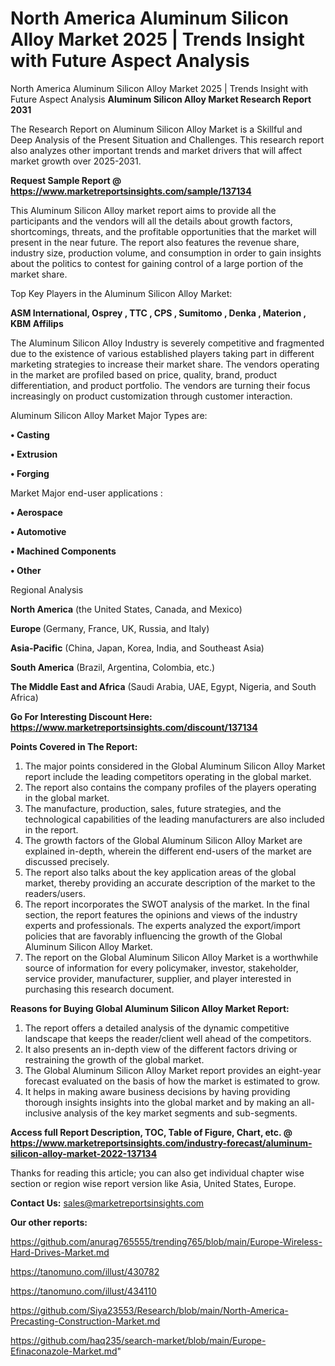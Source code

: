 # North America Aluminum Silicon Alloy Market 2025 | Trends Insight with Future Aspect Analysis
 North America Aluminum Silicon Alloy Market 2025 | Trends Insight with Future Aspect Analysis
<strong>Aluminum Silicon Alloy Market Research Report 2031</strong>

The Research Report on Aluminum Silicon Alloy Market is a Skillful and Deep Analysis of the Present Situation and Challenges. This research report also analyzes other important trends and market drivers that will affect market growth over 2025-2031.

<strong>Request Sample Report @ <a href=https://www.marketreportsinsights.com/sample/137134>https://www.marketreportsinsights.com/sample/137134</a></strong>

This Aluminum Silicon Alloy market report aims to provide all the participants and the vendors will all the details about growth factors, shortcomings, threats, and the profitable opportunities that the market will present in the near future. The report also features the revenue share, industry size, production volume, and consumption in order to gain insights about the politics to contest for gaining control of a large portion of the market share.

Top Key Players in the Aluminum Silicon Alloy Market:

<strong>ASM International, Osprey , TTC , CPS , Sumitomo , Denka , Materion , KBM Affilips</strong>

The Aluminum Silicon Alloy Industry is severely competitive and fragmented due to the existence of various established players taking part in different marketing strategies to increase their market share. The vendors operating in the market are profiled based on price, quality, brand, product differentiation, and product portfolio. The vendors are turning their focus increasingly on product customization through customer interaction.

Aluminum Silicon Alloy Market Major Types are:

<strong>• Casting

• Extrusion

• Forging</strong>

Market Major end-user applications :

<strong>• Aerospace

• Automotive

• Machined Components

• Other</strong>

Regional Analysis

</u><strong><b>North America</b></strong> (the United States, Canada, and Mexico)

<strong><b>Europe </b></strong>(Germany, France, UK, Russia, and Italy)

<strong><b>Asia-Pacific</b></strong> (China, Japan, Korea, India, and Southeast Asia)

<strong><b>South America</b></strong> (Brazil, Argentina, Colombia, etc.)

<strong><b>The Middle East and Africa</b></strong> (Saudi Arabia, UAE, Egypt, Nigeria, and South Africa)

<strong>Go For Interesting Discount Here: <a href=https://www.marketreportsinsights.com/discount/137134>https://www.marketreportsinsights.com/discount/137134</a></strong>

<strong>Points Covered in The Report:</strong>
<ol>
  <li>The major points considered in the Global Aluminum Silicon Alloy Market report include the leading competitors operating in the global market.</li>
  <li>The report also contains the company profiles of the players operating in the global market.</li>
  <li>The manufacture, production, sales, future strategies, and the technological capabilities of the leading manufacturers are also included in the report.</li>
  <li>The growth factors of the Global Aluminum Silicon Alloy Market are explained in-depth, wherein the different end-users of the market are discussed precisely.</li>
  <li>The report also talks about the key application areas of the global market, thereby providing an accurate description of the market to the readers/users.</li>
  <li>The report incorporates the SWOT analysis of the market. In the final section, the report features the opinions and views of the industry experts and professionals. The experts analyzed the export/import policies that are favorably influencing the growth of the Global Aluminum Silicon Alloy Market.</li>
  <li>The report on the Global Aluminum Silicon Alloy Market is a worthwhile source of information for every policymaker, investor, stakeholder, service provider, manufacturer, supplier, and player interested in purchasing this research document.</li>
</ol>
<strong>Reasons for Buying Global Aluminum Silicon Alloy Market Report:</strong>

<ol>
  <li>The report offers a detailed analysis of the dynamic competitive landscape that keeps the reader/client well ahead of the competitors.</li>
  <li>It also presents an in-depth view of the different factors driving or restraining the growth of the global market.</li>
  <li>The Global Aluminum Silicon Alloy Market report provides an eight-year forecast evaluated on the basis of how the market is estimated to grow.</li>
  <li>It helps in making aware business decisions by having providing thorough insights insights into the global market and by making an all-inclusive analysis of the key market segments and sub-segments.</li>
</ol>
<strong>Access full Report Description, TOC, Table of Figure, Chart, etc. @ <a href=https://www.marketreportsinsights.com/industry-forecast/aluminum-silicon-alloy-market-2022-137134>https://www.marketreportsinsights.com/industry-forecast/aluminum-silicon-alloy-market-2022-137134</a></strong>


Thanks for reading this article; you can also get individual chapter wise section or region wise report version like Asia, United States, Europe.

<strong>Contact Us:</strong>
sales@marketreportsinsights.com

<strong>Our other reports:</strong>

<a href=https://github.com/anurag765555/trending765/blob/main/Europe-Wireless-Hard-Drives-Market.md>https://github.com/anurag765555/trending765/blob/main/Europe-Wireless-Hard-Drives-Market.md</a>

<a href=https://tanomuno.com/illust/430782>https://tanomuno.com/illust/430782</a>

<a href=https://tanomuno.com/illust/434110>https://tanomuno.com/illust/434110</a>

<a href=https://github.com/Siya23553/Research/blob/main/North-America-Precasting-Construction-Market.md>https://github.com/Siya23553/Research/blob/main/North-America-Precasting-Construction-Market.md</a>

<a href=https://github.com/haq235/search-market/blob/main/Europe-Efinaconazole-Market.md>https://github.com/haq235/search-market/blob/main/Europe-Efinaconazole-Market.md</a>"
